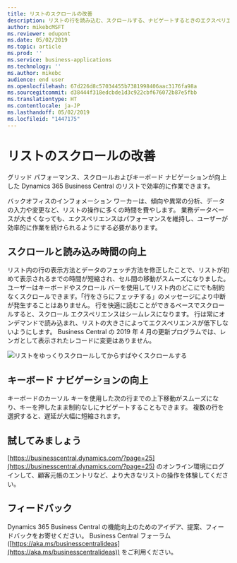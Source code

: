 ```yaml
---
title: リストのスクロールの改善
description: リストの行を読み込む、スクロールする、ナビゲートするときのエクスペリエンスとパフォーマンスを改善しました。
author: mikebcMSFT
ms.reviewer: edupont
ms.date: 05/02/2019
ms.topic: article
ms.prod: ''
ms.service: business-applications
ms.technology: ''
ms.author: mikebc
audience: end user
ms.openlocfilehash: 67d226d8c57034455b7381998406aac3176fa98a
ms.sourcegitcommit: d38444f318edcbde1d3c922cbf676072b87e5fbb
ms.translationtype: HT
ms.contentlocale: ja-JP
ms.lasthandoff: 05/02/2019
ms.locfileid: "1447175"
---
```

#  <a name="improvements-to-scrolling-in-lists"></a>リストのスクロールの改善
グリッド パフォーマンス、スクロールおよびキーボード ナビゲーションが向上した Dynamics 365 Business Central のリストで効率的に作業できます。

バックオフィスのインフォメーション ワーカーは、傾向や異常の分析、データの入力や変更など、リストの操作に多くの時間を費やします。 業務データベースが大きくなっても、エクスペリエンスはパフォーマンスを維持し、ユーザーが効率的に作業を続けられるようにする必要があります。 

## <a name="improved-scrolling-and-load-time"></a>スクロールと読み込み時間の向上
リスト内の行の表示方法とデータのフェッチ方法を修正したことで、リストが初めて表示されるまでの時間が短縮され、セル間の移動がスムーズになりました。 ユーザーはキーボードやスクロール バーを使用してリスト内のどこにでも制約なくスクロールできます。「行をさらにフェッチする」のメッセージにより中断が発生することはありません。 行を快適に読むことができるペースでスクロールすると、スクロール エクスペリエンスはシームレスになります。 行は常にオンデマンドで読み込まれ、リストの大きさによってエクスペリエンスが低下しないようにします。 Business Central の 2019 年 4 月の更新プログラムでは、レンガとして表示されたレコードに変更はありません。

![リストをゆっくりスクロールしてからすばやくスクロールする](media/scroll-experience2.gif "長いリストをゆっくりスクロールしてからすばやくスクロールする図")

## <a name="improved-keyboard-navigation"></a>キーボード ナビゲーションの向上
キーボードのカーソル キーを使用した次の行までの上下移動がスムーズになり、キーを押したまま制約なしにナビゲートすることもできます。 複数の行を選択すると、遅延が大幅に短縮されます。

## <a name="try-it-now"></a>試してみましょう
[https://businesscentral.dynamics.com/?page=25](https://businesscentral.dynamics.com/?page=25) のオンライン環境にログインして、顧客元帳のエントリなど、より大きなリストの操作を体験してください。

## <a name="tell-us-what-you-think"></a>フィードバック
Dynamics 365 Business Central の機能向上のためのアイデア、提案、フィードバックをお寄せください。 Business Central フォーラム ([https://aka.ms/businesscentralideas](https://aka.ms/businesscentralideas)) をご利用ください。
